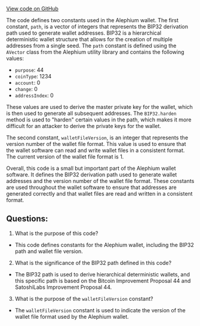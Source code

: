 [View code on GitHub](https://github.com/oxygenium/oxygenium/wallet/src/main/scala/org/oxygenium/wallet/Constants.scala)

The code defines two constants used in the Alephium wallet. The first constant, `path`, is a vector of integers that represents the BIP32 derivation path used to generate wallet addresses. BIP32 is a hierarchical deterministic wallet structure that allows for the creation of multiple addresses from a single seed. The `path` constant is defined using the `AVector` class from the Alephium utility library and contains the following values:

- `purpose`: 44
- `coinType`: 1234
- `account`: 0
- `change`: 0
- `addressIndex`: 0

These values are used to derive the master private key for the wallet, which is then used to generate all subsequent addresses. The `BIP32.harden` method is used to "harden" certain values in the path, which makes it more difficult for an attacker to derive the private keys for the wallet.

The second constant, `walletFileVersion`, is an integer that represents the version number of the wallet file format. This value is used to ensure that the wallet software can read and write wallet files in a consistent format. The current version of the wallet file format is 1.

Overall, this code is a small but important part of the Alephium wallet software. It defines the BIP32 derivation path used to generate wallet addresses and the version number of the wallet file format. These constants are used throughout the wallet software to ensure that addresses are generated correctly and that wallet files are read and written in a consistent format.
## Questions: 
 1. What is the purpose of this code?
- This code defines constants for the Alephium wallet, including the BIP32 path and wallet file version.

2. What is the significance of the BIP32 path defined in this code?
- The BIP32 path is used to derive hierarchical deterministic wallets, and this specific path is based on the Bitcoin Improvement Proposal 44 and SatoshiLabs Improvement Proposal 44.

3. What is the purpose of the `walletFileVersion` constant?
- The `walletFileVersion` constant is used to indicate the version of the wallet file format used by the Alephium wallet.